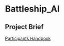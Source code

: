 # Battleship_AI

## Project Brief
[Participants Handbook](https://scented-noodle-4c2.notion.site/Hackiethon-2023-BattleShips-Participants-Handbook-182003e3c1d7414f9df089e7ac416950)
